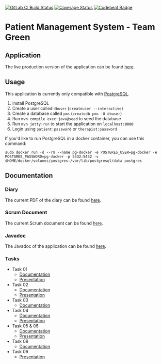 [![GitLab CI Build Status](https://gitlab.com/severinkaderli/ch-bfh-bti7081-s2019-green/badges/develop/build.svg)](https://gitlab.com/severinkaderli/ch-bfh-bti7081-s2019-green/pipelines)
[![Coverage Status](https://coveralls.io/repos/github/ch-bfh-bti7081-s2019-green/ch.bfh.bti7081.s2019.green/badge.svg?branch=develop)](https://coveralls.io/github/ch-bfh-bti7081-s2019-green/ch.bfh.bti7081.s2019.green?branch=develop)
[![Codebeat Badge](https://codebeat.co/badges/829114c3-bfb4-45f7-a853-d1b0c264f46d)](https://codebeat.co/projects/github-com-ch-bfh-bti7081-s2019-green-ch-bfh-bti7081-s2019-green-develop)

# Patient Management System - Team Green
## Application
The live production version of the application can be found [here](https://pms.schaer.dev/).

## Usage
This application is currently only compatible with [PostgreSQL](https://www.postgresql.org/). 

1. Install PostgreSQL
2. Create a user called `dbuser` (`createuser --interactive`)
3. Create a database called `pms` (`createdb pms -O dbuser`)
4. Run `mvn compile exec:java@seed` to seed the database
5. Run `mvn jetty:run` to start the application on `localhost:8080`
6. Login using `patient:password` or `therapist:password`

If you'd like to run PostgreSQL in a docker container, you can use this command:

```{.bash}
sudo docker run -d --rm --name pg-docker -e POSTGRES_USER=pg-docker -e POSTGRES_PASSWORD=pg-docker -p 5432:5432 -v $HOME/docker/volumes/postgres:/var/lib/postgresql/data postgres
```

## Documentation
### Diary
The current PDF of the diary can be found [here](https://gitlab.com/severinkaderli/ch-bfh-bti7081-s2019-green/builds/artifacts/develop/raw/diary.pdf?job=Doc:PDF).

### Scrum Document
The current Scrum document can be found [here](https://github.com/ch-bfh-bti7081-s2019-green/ch.bfh.bti7081.s2019.green/raw/develop/doc/scrum.ods).

### Javadoc
The Javadoc of the application can be found [here](https://pms.schaer.dev/docs/).

### Tasks
* Task 01
  * [Documentation](https://github.com/ch-bfh-bti7081-s2019-green/ch.bfh.bti7081.s2019.green/raw/develop/doc/task_01/task_01.pdf)
  * [Presentation](https://github.com/ch-bfh-bti7081-s2019-green/ch.bfh.bti7081.s2019.green/raw/develop/doc/task_01/task_01_presentation.pdf)
* Task 02
  * [Documentation](https://github.com/ch-bfh-bti7081-s2019-green/ch.bfh.bti7081.s2019.green/raw/develop/doc/task_02/task_02.pdf)
  * [Presentation](https://github.com/ch-bfh-bti7081-s2019-green/ch.bfh.bti7081.s2019.green/raw/develop/doc/task_02/task_02_presentation.pdf)
* Task 03
  * [Documentation](https://github.com/ch-bfh-bti7081-s2019-green/ch.bfh.bti7081.s2019.green/raw/develop/doc/task_03/task_03.pdf)
* Task 04
  * [Documentation](https://github.com/ch-bfh-bti7081-s2019-green/ch.bfh.bti7081.s2019.green/raw/develop/doc/task_04/task_04.pdf)
  * [Presentation](https://github.com/ch-bfh-bti7081-s2019-green/ch.bfh.bti7081.s2019.green/raw/develop/doc/task_04/task_04_presentation.pdf)
* Task 05 & 06
  * [Documentation](https://github.com/ch-bfh-bti7081-s2019-green/ch.bfh.bti7081.s2019.green/raw/develop/doc/task_05_06/task_05_06.pdf)
  * [Presentation](https://github.com/ch-bfh-bti7081-s2019-green/ch.bfh.bti7081.s2019.green/raw/develop/doc/task_05_06/task_05_06_presentation.pdf)
* Task 08
  * [Documentation](https://gitlab.com/severinkaderli/ch-bfh-bti7081-s2019-green/builds/artifacts/develop/raw/task_08.pdf?job=Doc:PDF)
* Task 09
  * [Presentation](https://gitlab.com/severinkaderli/ch-bfh-bti7081-s2019-green/builds/artifacts/develop/raw/task_09_presentation.pdf?job=Doc:PDF)

